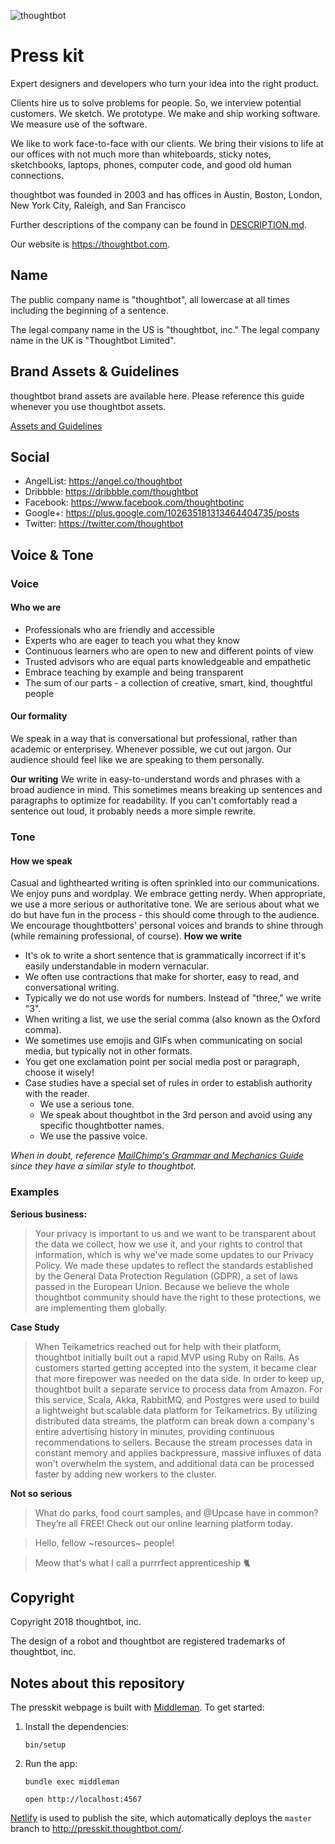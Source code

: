 ![thoughtbot](http://presskit.thoughtbot.com/images/thoughtbot-logo-for-readmes.svg)

Press kit
==========

Expert designers and developers who turn your idea into the right product.

Clients hire us to solve problems for people. So, we interview potential
customers. We sketch. We prototype. We make and ship working software.
We measure use of the software.

We like to work face-to-face with our clients. We bring their visions to
life at our offices with not much more than whiteboards, sticky notes,
sketchbooks, laptops, phones, computer code, and good old human
connections.

thoughtbot was founded in 2003 and has offices in
Austin,
Boston,
London,
New York City,
Raleigh, and
San Francisco

Further descriptions of the company can be found in
[DESCRIPTION.md](DESCRIPTION.md).

Our website is <https://thoughtbot.com>.

Name
----

The public company name is "thoughtbot",
all lowercase at all times including the beginning of a sentence.

The legal company name in the US is "thoughtbot, inc."
The legal company name in the UK is "Thoughtbot Limited".

Brand Assets & Guidelines
-----

thoughtbot brand assets are available here.
Please reference this guide whenever you use thoughtbot assets.

[Assets and Guidelines](http://presskit.thoughtbot.com/)

Social
-----

* AngelList: <https://angel.co/thoughtbot>
* Dribbble: <https://dribbble.com/thoughtbot>
* Facebook: <https://www.facebook.com/thoughtbotinc>
* Google+: <https://plus.google.com/102635181313464404735/posts>
* Twitter: <https://twitter.com/thoughtbot>

## Voice & Tone

### Voice
#### Who we are
* Professionals who are friendly and accessible
* Experts who are eager to teach you what they know
* Continuous learners who are open to new and different points of view
* Trusted advisors who are equal parts knowledgeable and empathetic
* Embrace teaching by example and being transparent
* The sum of our parts - a collection of creative, smart, kind, thoughtful people

#### Our formality
We speak in a way that is conversational but professional, rather than academic or enterprisey. Whenever possible, we cut out jargon. Our audience should feel like we are speaking to them personally.

**Our writing**
We write in easy-to-understand words and phrases with a broad audience in mind. This sometimes means breaking up sentences and paragraphs to optimize for readability. If you can't comfortably read a sentence out loud, it probably needs a more simple rewrite.
### Tone
#### How we speak

Casual and lighthearted writing is often sprinkled into our communications. We enjoy puns and wordplay. We embrace getting nerdy. When appropriate, we use a more serious or authoritative tone.
We are serious about what we do but have fun in the process - this should come through to the audience. We encourage thoughtbotters' personal voices and brands to shine through (while remaining professional, of course).
**How we write**
* It's ok to write a short sentence that is grammatically incorrect if it's easily understandable in modern vernacular.
* We often use contractions that make for shorter, easy to read, and conversational writing.
* Typically we do not use words for numbers. Instead of "three," we write "3".
* When writing a list, we use the serial comma (also known as the Oxford comma).
* We sometimes use emojis and GIFs when communicating on social media, but typically not in other formats.
* You get one exclamation point per social media post or paragraph, choose it wisely!
* Case studies have a special set of rules in order to establish authority with the reader.
    - We use a serious tone.
    - We speak about thoughtbot in the 3rd person and avoid using any specific thoughtbotter names.
    - We use the passive voice.

_When in doubt, reference [MailChimp's Grammar and Mechanics Guide](https://styleguide.mailchimp.com/grammar-and-mechanics/) since they have a similar style to thoughtbot._

### Examples

**Serious business:**

> Your privacy is important to us and we want to be transparent about the data we collect, how we use it, and your rights to control that information, which is why we've made some updates to our Privacy Policy.
> We made these updates to reflect the standards established by the General Data Protection Regulation (GDPR), a set of laws passed in the European Union. Because we believe the whole thoughtbot community should have the right to these protections, we are implementing them globally.

**Case Study**

> When Teikametrics reached out for help with their platform, thoughtbot initially built out a rapid MVP using Ruby on Rails. As customers started getting accepted into the system, it became clear that more firepower was needed on the data side.
> In order to keep up, thoughtbot built a separate service to process data from Amazon. For this service, Scala, Akka, RabbitMQ, and Postgres were used to build a lightweight but scalable data platform for Teikametrics. By utilizing distributed data streams, the platform can break down a company's entire advertising history in minutes, providing continuous recommendations to sellers. Because the stream processes data in constant memory and applies backpressure, massive influxes of data won't overwhelm the system, and additional data can be processed faster by adding new workers to the cluster.

**Not so serious**
> What do parks, food court samples, and @Upcase have in common? They’re all FREE! Check out our online learning platform today.

> Hello, fellow ~resources~ people!

> Meow that's what I call a purrrfect apprenticeship 🐈


Copyright
---------

Copyright 2018 thoughtbot, inc.

The design of a robot and thoughtbot
are registered trademarks of thoughtbot, inc.

Notes about this repository
-----

The presskit webpage is built with [Middleman]. To get started:

1. Install the dependencies:

    ```
    bin/setup
    ```

1. Run the app:

    ```
    bundle exec middleman
    ```

    ```
    open http://localhost:4567
    ```

[Netlify] is used to publish the site, which automatically deploys the `master`
branch to <http://presskit.thoughtbot.com/>.

[Middleman]: https://middlemanapp.com/
[Netlify]: https://www.netlify.com/


